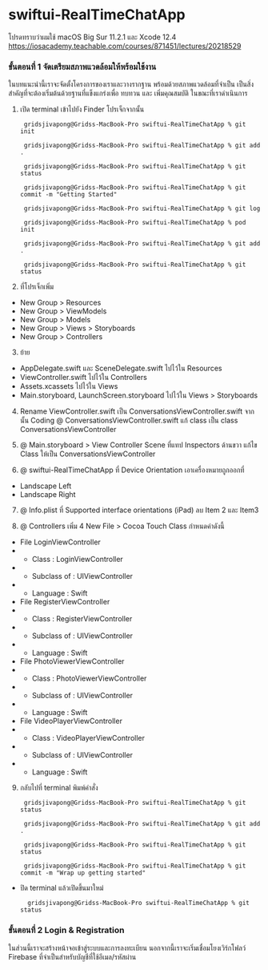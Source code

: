 # swiftui-RealTimeChatApp
โปรดทราบว่าผมใช้ macOS Big Sur 11.2.1 และ Xcode 12.4 
https://iosacademy.teachable.com/courses/871451/lectures/20218529

### ขั้นตอนที่ 1 จัดเตรียมสภาพแวดล้อมให้พร้อมใช้งาน

ในบทแนะนำนี้เราจะจัดตั้งโครงการของเราและวางรากฐาน พร้อมด้วยสภาพแวดล้อมที่จำเป็น เป็นสิ่งสำคัญที่จะต้องเริ่มต้นด้วยฐานที่แข็งแกร่งเพื่อ ทบทวน และ เพิ่มคุณสมบัติ ในขณะที่เราดำเนินการ

1. เปิด terminal เข้าไปยัง Finder โปรเจ็กจากนั้น

        gridsjivapong@Gridss-MacBook-Pro swiftui-RealTimeChatApp % git init
        
        gridsjivapong@Gridss-MacBook-Pro swiftui-RealTimeChatApp % git add .
        
        gridsjivapong@Gridss-MacBook-Pro swiftui-RealTimeChatApp % git status
        
        gridsjivapong@Gridss-MacBook-Pro swiftui-RealTimeChatApp % git commit -m "Getting Started"
        
        gridsjivapong@Gridss-MacBook-Pro swiftui-RealTimeChatApp % git log
        
        gridsjivapong@Gridss-MacBook-Pro swiftui-RealTimeChatApp % pod init
        
        gridsjivapong@Gridss-MacBook-Pro swiftui-RealTimeChatApp % git add .
        
        gridsjivapong@Gridss-MacBook-Pro swiftui-RealTimeChatApp % git status
        
2. ที่โปรเจ็กเพิ่ม 
- New Group > Resources
- New Group > ViewModels
- New Group > Models
- New Group > Views > Storyboards
- New Group > Controllers

3. ย้าย 
- AppDelegate.swift และ SceneDelegate.swift ไปไว้ใน Resources
- ViewController.swift ไปไว้ใน Controllers
- Assets.xcassets ไปไว้ใน Views
- Main.storyboard, LaunchScreen.storyboard ไปไว้ใน Views > Storyboards

4. Rename ViewController.swift เป็น ConversationsViewController.swift จากนั้น Coding @ ConversationsViewController.swift แก้ class เป็น class ConversationsViewController

5. @ Main.storyboard > View Controller Scene ที่แทป Inspectors ด้านขวา แก้ไข Class ให้เป็น ConversationsViewController

6. @ swiftui-RealTimeChatApp ที่ Device Orientation เอาเครื่องหมายถูกออกที่
- Landscape Left
- Landscape Right

7. @ Info.plist ที่ Supported interface orientations (iPad) ลบ Item 2 และ Item3

8. @ Controllers เพิ่ม 4 New File > Cocoa Touch Class กำหนดค่าดังนี้
- File LoginViewController
- - Class : LoginViewController
- - Subclass of : UIViewController
- - Language : Swift
- File RegisterViewController
- - Class : RegisterViewController
- - Subclass of : UIViewController
- - Language : Swift
- File PhotoViewerViewController
- - Class : PhotoViewerViewController
- - Subclass of : UIViewController
- - Language : Swift
- File VideoPlayerViewController
- - Class : VideoPlayerViewController
- - Subclass of : UIViewController
- - Language : Swift

9. กลับไปที่ terminal พิมพ์คำสั่ง

        gridsjivapong@Gridss-MacBook-Pro swiftui-RealTimeChatApp % git status
        
        gridsjivapong@Gridss-MacBook-Pro swiftui-RealTimeChatApp % git add .
 
        gridsjivapong@Gridss-MacBook-Pro swiftui-RealTimeChatApp % git status
        
        gridsjivapong@Gridss-MacBook-Pro swiftui-RealTimeChatApp % git commit -m "Wrap up getting started"
        
- ปิด terminal แล้วเปิดขึ้นมาใหม่

        gridsjivapong@Gridss-MacBook-Pro swiftui-RealTimeChatApp % git status


### ขั้นตอนที่ 2 Login & Registration

ในส่วนนี้เราจะสร้างหน้าจอเข้าสู่ระบบและการลงทะเบียน นอกจากนี้เราจะเริ่มเชื่อมโยงเวิร์กโฟลว์ Firebase ที่จำเป็นสำหรับบัญชีที่ใช้อีเมล/รหัสผ่าน
